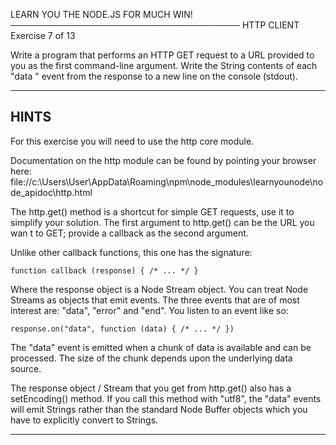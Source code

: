 
 LEARN YOU THE NODE.JS FOR MUCH WIN!
─────────────────────────────────────
 HTTP CLIENT
 Exercise 7 of 13

Write a program that performs an HTTP GET request to a URL provided to you as the first command-line argument. Write the String contents of each "data
" event from the response to a new line on the console (stdout).

-------------------------------------------------------------------------------

## HINTS

For this exercise you will need to use the http core module.

Documentation on the http module can be found by pointing your browser here:
  file://c:\Users\User\AppData\Roaming\npm\node_modules\learnyounode\node_apidoc\http.html

The http.get() method is a shortcut for simple GET requests, use it to simplify your solution. The first argument to http.get() can be the URL you wan
t to GET; provide a callback as the second argument.

Unlike other callback functions, this one has the signature:

    function callback (response) { /* ... */ }

Where the response object is a Node Stream object. You can treat Node Streams as objects that emit events. The three events that are of most interest
are: "data", "error" and "end". You listen to an event like so:

    response.on("data", function (data) { /* ... */ })

The "data" event is emitted when a chunk of data is available and can be processed. The size of the chunk depends upon the underlying data source.

The response object / Stream that you get from http.get() also has a setEncoding() method. If you call this method with "utf8", the "data" events will
 emit Strings rather than the standard Node Buffer objects which you have to explicitly convert to Strings.

-------------------------------------------------------------------------------
